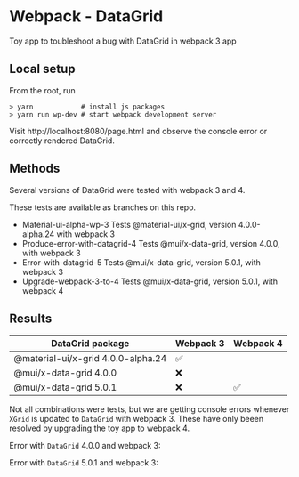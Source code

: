 # Webpack - DataGrid
Toy app to toubleshoot a bug with DataGrid in webpack 3 app

## Local setup

From the root, run
```
> yarn            # install js packages
> yarn run wp-dev # start webpack development server
```
Visit http://localhost:8080/page.html and observe the console error or correctly rendered DataGrid.

## Methods

Several versions of DataGrid were tested with webpack 3 and 4.

These tests are available as branches on this repo.

- Material-ui-alpha-wp-3
Tests @material-ui/x-grid, version 4.0.0-alpha.24 with webpack 3
- Produce-error-with-datagrid-4
Tests @mui/x-data-grid, version 4.0.0, with webpack 3
- Error-with-datagrid-5
Tests @mui/x-data-grid, version 5.0.1, with webpack 3
- Upgrade-webpack-3-to-4
Tests @mui/x-data-grid, version 5.0.1, with webpack 4

## Results

| DataGrid package                   | Webpack 3          | Webpack 4          |
| ---------------------------------- |------------------- | ------------------ |
| @material-ui/x-grid 4.0.0-alpha.24 | :white_check_mark: |                    |
| @mui/x-data-grid 4.0.0             |     :x:            |                    |
| @mui/x-data-grid 5.0.1             |     :x:            | :white_check_mark: |

Not all combinations were tests, but we are getting console errors whenever `XGrid` is updated to `DataGrid` with webpack 3.  These have only beeen resolved by upgrading the toy app to webpack 4.

Error with `DataGrid` 4.0.0 and webpack 3:

Error with `DataGrid` 5.0.1 and webpack 3:


